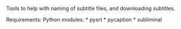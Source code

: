 Tools to help with naming of subtitle files, and downloading subtitles.

Requirements:
  Python modules:
    * pysrt
    * pycaption
    * subliminal
